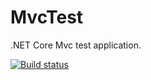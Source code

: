 # MvcTest
.NET Core Mvc test application.

[![Build status](https://ci.appveyor.com/api/projects/status/am0t033l12ivihkv?svg=true)](https://ci.appveyor.com/project/LarsPedersen/mvctest)
